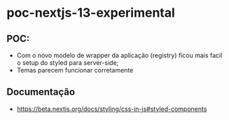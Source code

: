 # poc-nextjs-13-experimental

## POC:

- Com o novo modelo de wrapper da aplicação (registry) ficou mais facil o setup do styled para server-side;
- Temas parecem funcionar corretamente

## Documentação

- https://beta.nextjs.org/docs/styling/css-in-js#styled-components
